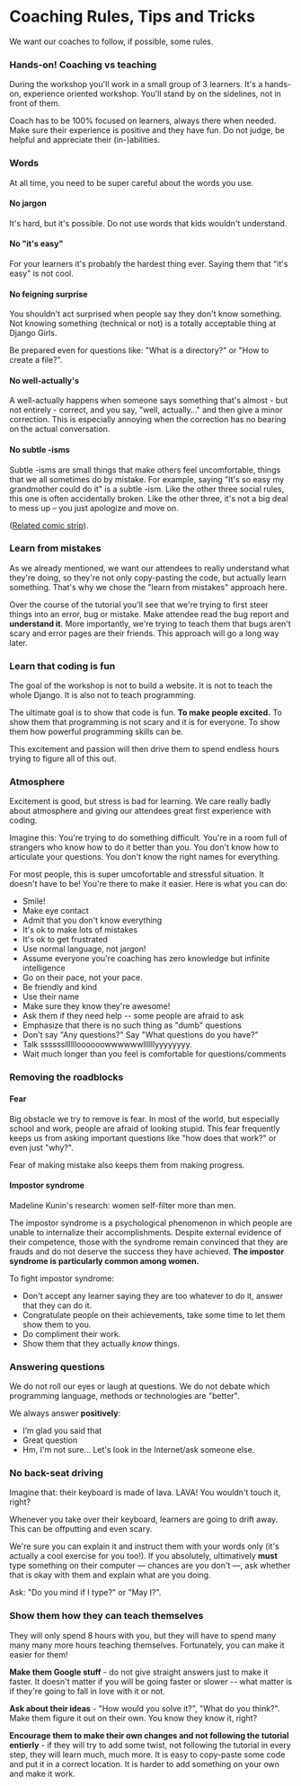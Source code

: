 # Coaching Rules, Tips and Tricks

We want our coaches to follow, if possible, some rules.

### Hands-on! Coaching vs teaching

During the workshop you'll work in a small group of 3 learners. It's a hands-on, experience oriented workshop. You'll stand by on the sidelines, not in front of them.

Coach has to be 100% focused on learners, always there when needed. Make sure their experience is positive and they have fun. Do not judge, be helpful and appreciate their (in-)abilities.

### Words

At all time, you need to be super careful about the words you use.

#### No jargon

It's hard, but it's possible. Do not use words that kids wouldn't understand.

#### No "it's easy"

For your learners it's probably the hardest thing ever. Saying them that "it's easy" is not cool.

#### No feigning surprise

You shouldn't act surprised when people say they don't know something. Not knowing something (technical or not) is a totally acceptable thing at Django Girls.

Be prepared even for questions like: "What is a directory?" or "How to create a file?".

#### No well-actually's

A well-actually happens when someone says something that's almost - but not entirely - correct, and you say, "well, actually…" and then give a minor correction. This is especially annoying when the correction has no bearing on the actual conversation.

#### No subtle -isms

Subtle -isms are small things that make others feel uncomfortable, things that we all sometimes do by mistake. For example, saying "It's so easy my grandmother could do it" is a subtle -ism. Like the other three social rules, this one is often accidentally broken. Like the other three, it's not a big deal to mess up – you just apologize and move on.

([Related comic strip](http://dilbert.com/strips/comic/2014-08-05/)).

### Learn from mistakes

As we already mentioned, we want our attendees to really understand what they're doing, so they're not only copy-pasting the code, but actually learn something. That's why we chose the "learn from mistakes" approach here.

Over the course of the tutorial you'll see that we're trying to first steer things into an error, bug or mistake. Make attendee read the bug report and __understand it__. More importantly, we're trying to teach them that bugs aren't scary and error pages are their friends. This approach will go a long way later.

### Learn that coding is fun

The goal of the workshop is not to build a website. It is not to teach the whole Django. It is also not to teach programming.

The ultimate goal is to show that code is fun. __To make people excited.__ To show them that programming is not scary and it is for everyone. To show them how powerful programming skills can be.

This excitement and passion will then drive them to spend endless hours trying to figure all of this out.

### Atmosphere

Excitement is good, but stress is bad for learning. We care really badly about atmosphere and giving our attendees great first experience with coding.

Imagine this: You're trying to do something difficult. You're in a room full of strangers who know how to do it better than you. You don't know how to articulate your questions. You don't know the right names for everything.

For most people, this is super umcofortable and stressful situation. It doesn't have to be! You're there to make it easier. Here is what you can do:

- Smile!
- Make eye contact
- Admit that you don't know everything
- It's ok to make lots of mistakes
- It's ok to get frustrated
- Use normal language, not jargon!
- Assume everyone you're coaching has zero knowledge but infinite intelligence
- Go on their pace, not your pace.
- Be friendly and kind
- Use their name
- Make sure they know they're awesome!
- Ask them if they need help -- some people are afraid to ask
- Emphasize that there is no such thing as "dumb" questions
- Don't say "Any questions?" Say "What questions do you have?"
- Talk sssssslllllloooooowwwwwwllllllyyyyyyyy.
- Wait much longer than you feel is comfortable for questions/comments

### Removing the roadblocks

#### Fear

Big obstacle we try to remove is fear. In most of the world, but especially school and work, people are afraid of looking stupid. This fear frequently keeps us from asking important questions like "how does that work?" or even just "why?".

Fear of making mistake also keeps them from making progress.

#### Impostor syndrome

Madeline Kunin's research: women self-filter more than men.

The impostor syndrome is a psychological phenomenon in which people are unable to internalize their accomplishments. Despite external evidence of their competence, those with the syndrome remain convinced that they are frauds and do not deserve the success they have achieved. __The impostor syndrome is particularly common among women.__

To fight impostor syndrome:
- Don't accept any learner saying they are too whatever to do it, answer that they can do it.
- Congratulate people on their achievements, take some time to let them show them to you.
- Do compliment their work.
- Show them that they actually *know* things.

### Answering questions

We do not roll our eyes or laugh at questions. We do not debate which programming language, methods or technologies are "better".

We always answer __positively__:
- I’m glad you said that
- Great question
- Hm, I'm not sure... Let's look in the Internet/ask someone else.

### No back-seat driving

Imagine that: their keyboard is made of lava. LAVA! You wouldn't touch it, right?

Whenever you take over their keyboard, learners are going to drift away. This can be offputting and even scary.

We're sure you can explain it and instruct them with your words only (it's actually a cool exercise for you too!). If you absolutely, ultimatively **must** type something on their computer — chances are you don't —, ask whether that is okay with them and explain what are you doing.

Ask: "Do you mind if I type?" or "May I?".

### Show them how they can teach themselves

They will only spend 8 hours with you, but they will have to spend many many many more hours teaching themselves. Fortunately, you can make it easier for them!

__Make them Google stuff__ - do not give straight answers just to make it faster. It doesn't matter if you will be going faster or slower -- what matter is if they're going to fall in love with it or not.

__Ask about their ideas__ - "How would you solve it?", "What do you think?". Make them figure it out on their own. You know they know it, right?

__Encourage them to make their own changes and not following the tutorial entierly__ - if they will try to add some twist, not following the tutorial in every step, they will learn much, much more. It is easy to copy-paste some code and put it in a correct location. It is harder to add something on your own and make it work.
